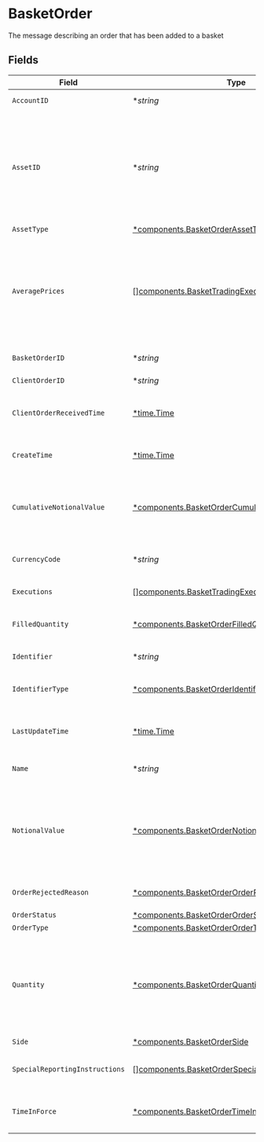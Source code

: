# BasketOrder

The message describing an order that has been added to a basket


## Fields

| Field                                                                                                                                                                                                                                                                                                                                             | Type                                                                                                                                                                                                                                                                                                                                              | Required                                                                                                                                                                                                                                                                                                                                          | Description                                                                                                                                                                                                                                                                                                                                       | Example                                                                                                                                                                                                                                                                                                                                           |
| ------------------------------------------------------------------------------------------------------------------------------------------------------------------------------------------------------------------------------------------------------------------------------------------------------------------------------------------------- | ------------------------------------------------------------------------------------------------------------------------------------------------------------------------------------------------------------------------------------------------------------------------------------------------------------------------------------------------- | ------------------------------------------------------------------------------------------------------------------------------------------------------------------------------------------------------------------------------------------------------------------------------------------------------------------------------------------------- | ------------------------------------------------------------------------------------------------------------------------------------------------------------------------------------------------------------------------------------------------------------------------------------------------------------------------------------------------- | ------------------------------------------------------------------------------------------------------------------------------------------------------------------------------------------------------------------------------------------------------------------------------------------------------------------------------------------------- |
| `AccountID`                                                                                                                                                                                                                                                                                                                                       | **string*                                                                                                                                                                                                                                                                                                                                         | :heavy_minus_sign:                                                                                                                                                                                                                                                                                                                                | The identifier of the account transacting this order                                                                                                                                                                                                                                                                                              | 01HBRQ5BW6ZAY4BNWP4GWRD80X                                                                                                                                                                                                                                                                                                                        |
| `AssetID`                                                                                                                                                                                                                                                                                                                                         | **string*                                                                                                                                                                                                                                                                                                                                         | :heavy_minus_sign:                                                                                                                                                                                                                                                                                                                                | Apex Asset ID for this asset. This will not be returned in the initial CreateOrder response and will be available after an order completes validation. If the provided identifier does not match any Apex asset available for trading, an OrderRejectReason of "UNKNOWN_SECURITY" will be returned and the asset_id will not be set.              | 22091                                                                                                                                                                                                                                                                                                                                             |
| `AssetType`                                                                                                                                                                                                                                                                                                                                       | [*components.BasketOrderAssetType](../../models/components/basketorderassettype.md)                                                                                                                                                                                                                                                               | :heavy_minus_sign:                                                                                                                                                                                                                                                                                                                                | The type of the asset in this order                                                                                                                                                                                                                                                                                                               | EQUITY                                                                                                                                                                                                                                                                                                                                            |
| `AveragePrices`                                                                                                                                                                                                                                                                                                                                   | [][components.BasketTradingExecutedPrice](../../models/components/baskettradingexecutedprice.md)                                                                                                                                                                                                                                                  | :heavy_minus_sign:                                                                                                                                                                                                                                                                                                                                | The average prices, as weighted averages, across all executions in this order. Will be absent if an order has no executions.<br/><br/> When asset_type = EQUITY, there will be at most one value present, with a type of PRICE_PER_UNIT. This will have up to 4 decimal places for USD amounts less than $1, and a maximum of two for larger USD amounts. | [<br/>{<br/>"price": {<br/>"value": "99.20"<br/>},<br/>"type": "PRICE_PER_UNIT"<br/>}<br/>]                                                                                                                                                                                                                                                       |
| `BasketOrderID`                                                                                                                                                                                                                                                                                                                                   | **string*                                                                                                                                                                                                                                                                                                                                         | :heavy_minus_sign:                                                                                                                                                                                                                                                                                                                                | System generated unique id for the basket order.                                                                                                                                                                                                                                                                                                  | ebb0c9b5-2c74-45c9-a4ab-40596b778706                                                                                                                                                                                                                                                                                                              |
| `ClientOrderID`                                                                                                                                                                                                                                                                                                                                   | **string*                                                                                                                                                                                                                                                                                                                                         | :heavy_minus_sign:                                                                                                                                                                                                                                                                                                                                | User-supplied unique order ID. Cannot be more than 40 characters long.                                                                                                                                                                                                                                                                            | a6d5258b-6b23-478a-8145-98e79d60427a                                                                                                                                                                                                                                                                                                              |
| `ClientOrderReceivedTime`                                                                                                                                                                                                                                                                                                                         | [*time.Time](https://pkg.go.dev/time#Time)                                                                                                                                                                                                                                                                                                        | :heavy_minus_sign:                                                                                                                                                                                                                                                                                                                                | Time the order request was received by the client. Must be in the past, and must be less than 24 hours old.                                                                                                                                                                                                                                       | {<br/>"nanos": 673000000,<br/>"seconds": 1712081789<br/>}                                                                                                                                                                                                                                                                                         |
| `CreateTime`                                                                                                                                                                                                                                                                                                                                      | [*time.Time](https://pkg.go.dev/time#Time)                                                                                                                                                                                                                                                                                                        | :heavy_minus_sign:                                                                                                                                                                                                                                                                                                                                | Time of the order creation                                                                                                                                                                                                                                                                                                                        | {<br/>"nanos": 902000000,<br/>"seconds": 1712081516<br/>}                                                                                                                                                                                                                                                                                         |
| `CumulativeNotionalValue`                                                                                                                                                                                                                                                                                                                         | [*components.BasketOrderCumulativeNotionalValue](../../models/components/basketordercumulativenotionalvalue.md)                                                                                                                                                                                                                                   | :heavy_minus_sign:                                                                                                                                                                                                                                                                                                                                | The product of order quantity & price, summed across all fills, reported in the currency specified in the order. (This will be rounded to 2 decimal places for USD currencies). Will be absent if an order has no fill information.                                                                                                               | {<br/>"value": "120.68"<br/>}                                                                                                                                                                                                                                                                                                                     |
| `CurrencyCode`                                                                                                                                                                                                                                                                                                                                    | **string*                                                                                                                                                                                                                                                                                                                                         | :heavy_minus_sign:                                                                                                                                                                                                                                                                                                                                | Defaults to "USD". Only "USD" is supported. Full list of currency codes is defined at: https://en.wikipedia.org/wiki/ISO_4217                                                                                                                                                                                                                     | USD                                                                                                                                                                                                                                                                                                                                               |
| `Executions`                                                                                                                                                                                                                                                                                                                                      | [][components.BasketTradingExecutions](../../models/components/baskettradingexecutions.md)                                                                                                                                                                                                                                                        | :heavy_minus_sign:                                                                                                                                                                                                                                                                                                                                | The execution-level details that compose this order                                                                                                                                                                                                                                                                                               |                                                                                                                                                                                                                                                                                                                                                   |
| `FilledQuantity`                                                                                                                                                                                                                                                                                                                                  | [*components.BasketOrderFilledQuantity](../../models/components/basketorderfilledquantity.md)                                                                                                                                                                                                                                                     | :heavy_minus_sign:                                                                                                                                                                                                                                                                                                                                | The summed quantity value across all fills in this order, up to a maximum of 5 decimal places. Will be absent if an order has no fill information.                                                                                                                                                                                                | {<br/>"value": "10.64208"<br/>}                                                                                                                                                                                                                                                                                                                   |
| `Identifier`                                                                                                                                                                                                                                                                                                                                      | **string*                                                                                                                                                                                                                                                                                                                                         | :heavy_minus_sign:                                                                                                                                                                                                                                                                                                                                | Identifier of the asset (of the type specified in `identifier_type`).                                                                                                                                                                                                                                                                             | SBUX                                                                                                                                                                                                                                                                                                                                              |
| `IdentifierType`                                                                                                                                                                                                                                                                                                                                  | [*components.BasketOrderIdentifierType](../../models/components/basketorderidentifiertype.md)                                                                                                                                                                                                                                                     | :heavy_minus_sign:                                                                                                                                                                                                                                                                                                                                | The identifier type of the asset being ordered. For Equities: only SYMBOL is supported For Mutual Funds: only SYMBOL and CUSIP are supported                                                                                                                                                                                                      | SYMBOL                                                                                                                                                                                                                                                                                                                                            |
| `LastUpdateTime`                                                                                                                                                                                                                                                                                                                                  | [*time.Time](https://pkg.go.dev/time#Time)                                                                                                                                                                                                                                                                                                        | :heavy_minus_sign:                                                                                                                                                                                                                                                                                                                                | Time of the last order update                                                                                                                                                                                                                                                                                                                     | {<br/>"nanos": 360000000,<br/>"seconds": 1712081569<br/>}                                                                                                                                                                                                                                                                                         |
| `Name`                                                                                                                                                                                                                                                                                                                                            | **string*                                                                                                                                                                                                                                                                                                                                         | :heavy_minus_sign:                                                                                                                                                                                                                                                                                                                                | System generated name of the basket order.                                                                                                                                                                                                                                                                                                        | correspondents/01HPMZZM6RKMVZA1JQ63RQKJRP/baskets/fffd326-72fa-4d2b-bd1f-45384fe5d521/basketOrders/ebb0c9b5-2c74-45c9-a4ab-40596b778706                                                                                                                                                                                                           |
| `NotionalValue`                                                                                                                                                                                                                                                                                                                                   | [*components.BasketOrderNotionalValue](../../models/components/basketordernotionalvalue.md)                                                                                                                                                                                                                                                       | :heavy_minus_sign:                                                                                                                                                                                                                                                                                                                                | Notional quantity of the order, measured in USD. Maximum 2 decimal place precision. Either a quantity or notional_value MUST be specified (but not both). For Equities: currently not supported yet For Mutual Funds: Only supported for BUY orders. The order will be transacted at the full notional amount specified.                          | {<br/>"value": "100.54"<br/>}                                                                                                                                                                                                                                                                                                                     |
| `OrderRejectedReason`                                                                                                                                                                                                                                                                                                                             | [*components.BasketOrderOrderRejectedReason](../../models/components/basketorderorderrejectedreason.md)                                                                                                                                                                                                                                           | :heavy_minus_sign:                                                                                                                                                                                                                                                                                                                                | When an order has the REJECTED status, this will be populated with a system code describing the rejection.                                                                                                                                                                                                                                        | BELOW_NOTIONAL_MINIMUM                                                                                                                                                                                                                                                                                                                            |
| `OrderStatus`                                                                                                                                                                                                                                                                                                                                     | [*components.BasketOrderOrderStatus](../../models/components/basketorderorderstatus.md)                                                                                                                                                                                                                                                           | :heavy_minus_sign:                                                                                                                                                                                                                                                                                                                                | The processing status of the order                                                                                                                                                                                                                                                                                                                | FILLED                                                                                                                                                                                                                                                                                                                                            |
| `OrderType`                                                                                                                                                                                                                                                                                                                                       | [*components.BasketOrderOrderType](../../models/components/basketorderordertype.md)                                                                                                                                                                                                                                                               | :heavy_minus_sign:                                                                                                                                                                                                                                                                                                                                | The execution type of this order.                                                                                                                                                                                                                                                                                                                 | MARKET                                                                                                                                                                                                                                                                                                                                            |
| `Quantity`                                                                                                                                                                                                                                                                                                                                        | [*components.BasketOrderQuantity](../../models/components/basketorderquantity.md)                                                                                                                                                                                                                                                                 | :heavy_minus_sign:                                                                                                                                                                                                                                                                                                                                | Numeric quantity of the order. Either a quantity or notional_value MUST be specified (but not both). For Equities: Represents the number of shares, must be greater than zero and may not exceed 5 decimal places. For Mutual Funds: Only supported for SELL orders. Represents the number of shares, up to a maximum of 3 decimal places.        | {<br/>"value": "20.55219"<br/>}                                                                                                                                                                                                                                                                                                                   |
| `Side`                                                                                                                                                                                                                                                                                                                                            | [*components.BasketOrderSide](../../models/components/basketorderside.md)                                                                                                                                                                                                                                                                         | :heavy_minus_sign:                                                                                                                                                                                                                                                                                                                                | The side of this order.                                                                                                                                                                                                                                                                                                                           | BUY                                                                                                                                                                                                                                                                                                                                               |
| `SpecialReportingInstructions`                                                                                                                                                                                                                                                                                                                    | [][components.BasketOrderSpecialReportingInstructions](../../models/components/basketorderspecialreportinginstructions.md)                                                                                                                                                                                                                        | :heavy_minus_sign:                                                                                                                                                                                                                                                                                                                                | Special Reporting Instructions to be applied to this order. Can include multiple Instructions.                                                                                                                                                                                                                                                    | [<br/>"UNSOLICITED",<br/>"ROUND_UP"<br/>]                                                                                                                                                                                                                                                                                                         |
| `TimeInForce`                                                                                                                                                                                                                                                                                                                                     | [*components.BasketOrderTimeInForce](../../models/components/basketordertimeinforce.md)                                                                                                                                                                                                                                                           | :heavy_minus_sign:                                                                                                                                                                                                                                                                                                                                | Must be the value "DAY". Regulatory requirements dictate that the system capture the intended time_in_force, which is why this a mandatory field.                                                                                                                                                                                                 | DAY                                                                                                                                                                                                                                                                                                                                               |